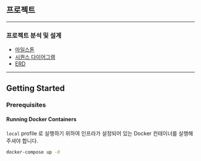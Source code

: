 ## 프로젝트

---

### 프로젝트 분석 및 설계
- [마일스톤](https://github.com/users/ahdrn2016/projects/1)
- [시퀀스 다이어그램](docs/SequenceDiagram/SequenceDiagram.md)
- [ERD](docs/erd/ERD.md)

---

## Getting Started

### Prerequisites

#### Running Docker Containers

`local` profile 로 실행하기 위하여 인프라가 설정되어 있는 Docker 컨테이너를 실행해주셔야 합니다.

```bash
docker-compose up -d
```